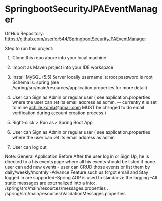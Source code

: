 # SpringbootSecurityJPAEventManager

GitHub Repository:
https://github.com/userfor544/SpringbootSecurityJPAEventManager

Step to run this project:
1. Clone this repo above into your local machine
2. Import as Maven project into your IDE workspace
3. Install MySQL (5.5) Server locally
         username  is: root
          password  is root 
          Schema is: spring
(see /spring/src/main/resources/application.properties for more detail)

 4. User can Sign as Admin or regular user ( see application.properties where the user can set its email address as admin. -- 
 currently it is set to mine achille.komla@gmail.com MUST be changed to do email verification during account creation process.) 

5. Right-click > Run as > Spring Boot App

6. User can Sign as Admin or regular user ( see application.properties where the user can set its email address as admin 

5. User can log out

Note: General Application Before
After the user log in or Sign Up, he is directed to a his events page where all his events should be listed if none. user can add new events - user can CRUD those events or list  them by daily/weekly/monthly 
-Advance Feature such us forgot email and Stay logged in are supported
-Spring AOP is used to standarize the logging
-All static messages are externalized into a into:
           . /spring/src/main/resources/messages.properties
           . /spring/src/main/resources/ValidationMessages.properties 
